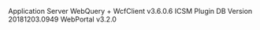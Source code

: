 Application Server WebQuery + WcfClient v3.6.0.6
ICSM Plugin DB Version 20181203.0949
WebPortal v3.2.0